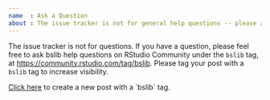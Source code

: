 ```yaml
---
name  : Ask a Question
about : The issue tracker is not for general help questions -- please ask general plumber help questions on RStudio Community, https://community.rstudio.com/tag/bslib.
---
```


The issue tracker is not for questions. If you have a question, please feel free to ask bslib help questions on RStudio Community under the `bslib` tag, at https://community.rstudio.com/tag/bslib.  Please tag your post with a `bslib` tag to increase visibility.

[Click here](https://community.rstudio.com/new-topic?title=&tags=bslib&u=cpsievert&body=%0A%0A%0A--------%0A%0A%3Csup%3EReferred%20here%20by%20%5B%60rstudio%2Fbslib%60%5D(http%3A%2F%2Fgithub.com%2Frstudio%2Fbslib)%3C%2Fsup%3E%0A) to create a new post with a `bslib` tag.

